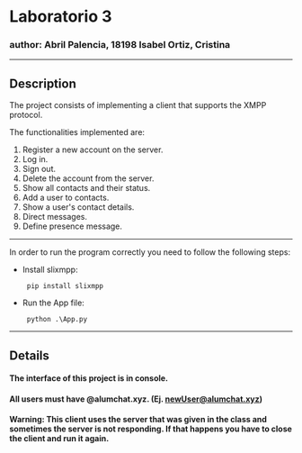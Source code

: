# Laboratorio 3
### author: Abril Palencia, 18198 Isabel Ortiz, Cristina

*****

## Description

The project consists of implementing a client that supports the XMPP protocol.

The functionalities implemented are:

   1. Register a new account on the server.
   2. Log in.
   3. Sign out.
   4. Delete the account from the server.
   5. Show all contacts and their status.
   6. Add a user to contacts.
   7. Show a user's contact details.
   8. Direct messages.
   9. Define presence message.
    
*****
In order to run the program correctly you need to follow the following steps:
   
   - Install slixmpp:
    
    
          pip install slixmpp
          
   - Run the App file:

          python .\App.py   
 ***** 
 
 ## Details
 #### The interface of this project is in console.
 #### All users must have @alumchat.xyz. (Ej. newUser@alumchat.xyz)
 #### Warning: This client uses the server that was given in the class and sometimes the server is not responding. If that happens you have to close the client and run it again.

